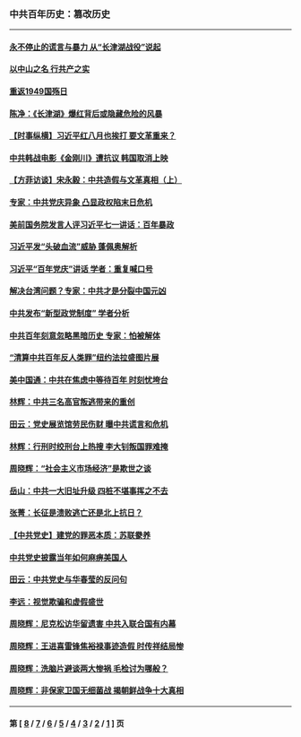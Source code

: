 ### 中共百年历史：篡改历史
---
#### [永不停止的谎言与暴力 从“长津湖战役”说起](../../pages/nf1176115/n13494094.md?02170430) 
#### [以中山之名 行共产之实](../../pages/nf1176115/n13346437.md?02170430) 
#### [重返1949国殇日](../../pages/nf1176115/n13346372.md?02170430) 
#### [陈净：《长津湖》爆红背后或隐藏危险的风暴](../../pages/nf1176115/n13314364.md?02170430) 
#### [【时事纵横】习近平红八月也挨打 要文革重来？](../../pages/nf1176115/n13231393.md?02170430) 
#### [中共韩战电影《金刚川》遭抗议 韩国取消上映](../../pages/nf1176115/n13219114.md?02170430) 
#### [【方菲访谈】宋永毅：中共造假与文革真相（上）](../../pages/nf1176115/n13200760.md?02170430) 
#### [专家：中共党庆异象 凸显政权陷末日危机](../../pages/nf1176115/n13067084.md?02170430) 
#### [美前国务院发言人评习近平七一讲话：百年暴政](../../pages/nf1176115/n13066986.md?02170430) 
#### [习近平发“头破血流”威胁 蓬佩奥解析](../../pages/nf1176115/n13063604.md?02170430) 
#### [习近平“百年党庆”讲话 学者：重复喊口号](../../pages/nf1176115/n13061411.md?02170430) 
#### [解决台湾问题？专家：中共才是分裂中国元凶](../../pages/nf1176115/n13060811.md?02170430) 
#### [中共发布“新型政党制度” 学者分析](../../pages/nf1176115/n13056354.md?02170430) 
#### [中共百年刻意忽略黑暗历史 专家：怕被解体](../../pages/nf1176115/n13056056.md?02170430) 
#### [“清算中共百年反人类罪”纽约法拉盛图片展](../../pages/nf1176115/n13052220.md?02170430) 
#### [美中国通：中共在焦虑中等待百年 时刻忧垮台](../../pages/nf1176115/n13048820.md?02170430) 
#### [林辉：中共三名高官叛逃带来的重创](../../pages/nf1176115/n13035206.md?02170430) 
#### [田云：党史展览馆劳民伤财 曝中共谎言和危机](../../pages/nf1176115/n13033900.md?02170430) 
#### [林辉：行刑时绞刑台上热搜 李大钊叛国罪难掩](../../pages/nf1176115/n13031965.md?02170430) 
#### [周晓辉：“社会主义市场经济”是欺世之谈](../../pages/nf1176115/n13024090.md?02170430) 
#### [岳山：中共一大旧址升级 四桩不堪事挥之不去](../../pages/nf1176115/n13021697.md?02170430) 
#### [张菁：长征是溃败逃亡还是北上抗日？](../../pages/nf1176115/n13020585.md?02170430) 
#### [【中共党史】建党的罪恶本质：苏联豢养](../../pages/nf1176115/n13011888.md?02170430) 
#### [中共党史披露当年如何麻痹美国人](../../pages/nf1176115/n12966400.md?02170430) 
#### [田云：中共党史与华春莹的反问句](../../pages/nf1176115/n12765178.md?02170430) 
#### [李远：视觉欺骗和虚假盛世](../../pages/nf1176115/n12993376.md?02170430) 
#### [周晓辉：尼克松访华留遗害 中共入联合国有内幕](../../pages/nf1176115/n12991422.md?02170430) 
#### [周晓辉：王进喜雷锋焦裕禄事迹造假 时传祥结局惨](../../pages/nf1176115/n12985497.md?02170430) 
#### [周晓辉：洗脑片避谈两大惨祸 毛检讨为哪般？](../../pages/nf1176115/n12971285.md?02170430) 
#### [周晓辉：非保家卫国无细菌战 揭朝鲜战争十大真相](../../pages/nf1176115/n12954161.md?02170430) 

---
#### 第 [ [8](./8.md?02170430) / [7](./7.md?02170430) / [6](./6.md?02170430) / [5](./5.md?02170430) / [4](./4.md?02170430) / [3](./3.md?02170430) / [2](./2.md?02170430) / [1](./1.md?02170430) ] 页
